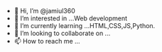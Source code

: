 - 👋 Hi, I’m @jamiul360
- 👀 I’m interested in ...Web development
- 🌱 I’m currently learning ...HTML,CSS,JS,Python.
- 💞️ I’m looking to collaborate on ...
- 📫 How to reach me ...

<!---
jamiul360/jamiul360 is a ✨ special ✨ repository because its `README.md` (this file) appears on your GitHub profile.
You can click the Preview link to take a look at your changes.
--->
